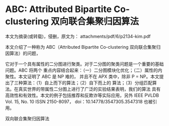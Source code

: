 # ABC: Attributed Bipartite Co-clustering 双向联合集聚归因算法


本文为摘录(或转载)，侵删，原文为： attachments/pdf/6/p2134-kim.pdf

本文介绍了一种称为 ABC（Attributed Bipartite Co-clustering 双向联合集聚归因算法）的问题，

它对于一个具有属性的二分图进行聚类。对于二分图的聚类问题是一个重要的基础问题。ABC 将两个
重点内容结合起来：（一）二分图模块化优化；（二）属性的内聚性。本文证明了 ABC 是 NP 难的，
并且不在 APX 类中，除非 P = NP。本文提出了三种算法：（1）自上而下的算法；（2）自下而上的
算法；（3）分组匹配算法。在真实世界的带属性二分图上进行了广泛的实验结果表明，我们的算法
具有高效性和有效性。本文的例子包括推荐和反欺诈等实际应用，另外 IEEE PVLDB Vol. 15,
No. 10 ISSN 2150-8097， doi：10.14778/3547305.3547318 也被引用。

双向联合集聚归因算法

